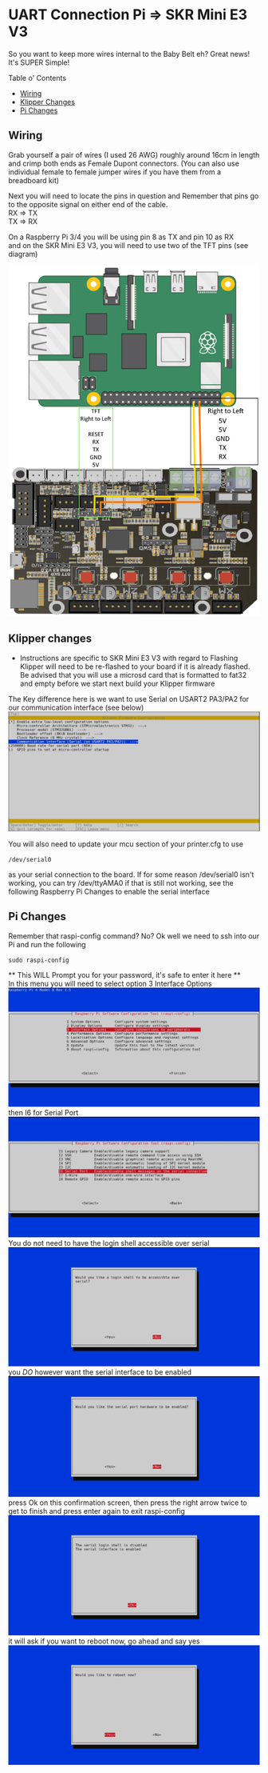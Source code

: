 ﻿# UART Connection Pi => SKR Mini E3 V3
So you want to keep more wires internal to the Baby Belt eh?
Great news! It's SUPER Simple!

Table o' Contents  
- [Wiring](#wiring)
- [Klipper Changes](#klipper-changes)
- [Pi Changes](#pi-changes)

## Wiring
Grab yourself a pair of wires (I used 26 AWG) roughly around 16cm in length  
and crimp both ends as Female Dupont connectors.
(You can also use individual female to female jumper wires if you have them from a breadboard kit)  

Next you will need to locate the pins in question and Remember that pins go to the opposite signal on either end of the cable.    
RX => TX  
TX => RX

On a Raspberry Pi 3/4 you will be using pin 8 as TX and pin 10 as RX  
and on the SKR Mini E3 V3, you will need to use two of the TFT pins (see diagram)  

![Diagram of Raspberry Pi Connecting via UART to SKR Mini E3 V3](../../images/hardware_options/UART_Connection/oversized_uart_diagram_labelled.png)


## Klipper changes
* Instructions are specific to SKR Mini E3 V3 with regard to Flashing
Klipper will need to be re-flashed to your board if it is already flashed. Be advised that you will use a microsd card that is formatted to fat32 and empty before we start
next build your Klipper firmware   

The Key difference here is we want to use Serial on USART2 PA3/PA2 for our communication interface (see below)
![firmware menuconfig](../../images/hardware_options/UART_Connection/firmware_options.jpg)  

You will also need to update your mcu section of your printer.cfg to use   
```
/dev/serial0
```  
as your serial connection to the board. If for some reason /dev/serial0 isn't working, you can try /dev/ttyAMA0 if that is still not working, see the following Raspberry Pi Changes to enable the serial interface  

## Pi Changes
Remember that raspi-config command? No? Ok well we need to ssh into our Pi and run the following  
```
sudo raspi-config
```  
** This WILL Prompt you for your password, it's safe to enter it here **   
In this menu you will need to select option 3 Interface Options  
![raspi-config serial enable 1](../../images/hardware_options/UART_Connection/raspi-config-1.png)  
then I6 for Serial Port  
![raspi-config serial enable 2](../../images/hardware_options/UART_Connection/raspi-config-2.png)
You do not need to have the login shell accessible over serial
![raspi-config serial enable 3](../../images/hardware_options/UART_Connection/raspi-config-3.png)
you *DO* however want the serial interface to be enabled  
![raspi-config serial enable 4](../../images/hardware_options/UART_Connection/raspi-config-4.png)
press Ok on this confirmation screen, then press the right arrow twice to get to finish and press enter again to exit raspi-config
![raspi-config serial enable 5](../../images/hardware_options/UART_Connection/raspi-config-5.png)
it will ask if you want to reboot now, go ahead and say yes
![raspi-config serial enable 6](../../images/hardware_options/UART_Connection/raspi-config-6.png)